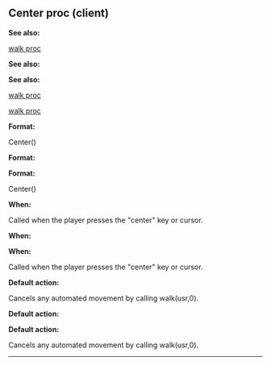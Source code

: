 

 Center proc (client)
----------------------




**See also:** 


[walk proc](#/proc/walk) 



**See also:** 

**See also:**

[walk proc](#/proc/walk) 

[walk proc](#/proc/walk)


**Format:** 


 Center()
 


**Format:** 

**Format:**

 Center()



**When:** 


 Called when the player presses the "center" key or cursor.
 


**When:** 

**When:**

 Called when the player presses the "center" key or cursor.



**Default action:** 


 Cancels any automated movement by calling walk(usr,0).
 


**Default action:** 

**Default action:**

 Cancels any automated movement by calling walk(usr,0).



---


